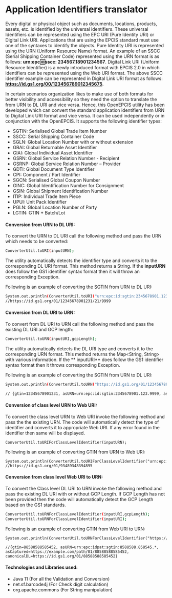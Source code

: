 # Application Identifiers translator

Every digital or physical object such as documents, locations, products, assets, etc. is identified by the universal identifiers. These universal Identifiers can be represented
using the EPC URI (Pure Identity URI) or Digital Link URI. Applications that are using the EPCIS standard must use one of the syntaxes to identify the objects. Pure Identity URI is
represented using the URN (Uniform Resource Name) format. An example of an SSCC (Serial Shipping Container Code) represented using the URN format is as follows: **urn:epc:id:sscc:
234567.18901234567**. Digital Link URI (Uniform Resource Identifier) is a newly introduced format with EPCIS 2.0 in which identifiers can be represented using the Web URI format.
The above SSCC identifier example can be represented in Digital Link URI format as follows: **https://id.gs1.org/00/123456789012345675**.

In certain scenarios organization likes to make use of both formats for better visibility and accessibility so they need the option to translate the from URN to DL URI and vice
versa. Hence, this OpenEPCIS utility has been developed which can convert the standard application identifiers from URN to Digital Link URI format and vice versa. It can be used
independently or in conjunction with the OpenEPCIS. It supports the following identifier types:

- SGTIN: Serialised Global Trade Item Number
- SSCC: Serial Shipping Container Code
- SGLN: Global Location Number with or without extension
- GRAI: Global Returnable Asset Identifier
- GIAI: Global Individual Asset Identifier
- GSRN: Global Service Relation Number - Recipient
- GSRNP: Global Service Relation Number – Provider
- GDTI: Global Document Type Identifier
- CPI: Component / Part Identifier
- SGCN: Serialised Global Coupon Number
- GINC: Global Identification Number for Consignment
- GSIN: Global Shipment Identification Number
- ITIP: Individual Trade Item Piece
- UPUI: Unit Pack Identifier
- PGLN: Global Location Number of Party
- LGTIN: GTIN + Batch/Lot

#### Conversion from URN to DL URI:

To convert the URN to DL URI call the following method and pass the URN which needs to be converted:

```sh
ConverterUtil.toURI(inputURN);
```

The utility automatically detects the identifier type and converts it to the corresponding DL URI format. This method returns a String. If the **inputURN** does follow the GS1
identifier syntax format then it will throw an corresponding Exception.

Following is an example of converting the SGTIN from URN to DL URI:

```sh
System.out.println(ConverterUtil.toURI("urn:epc:id:sgtin:2345678901.123.9999"));
//https://id.gs1.org/01/12345678901231/21/9999
```

#### Conversion from DL URI to URN:

To convert from DL URI to URN call the following method and pass the existing DL URI and GCP length:

```sh
ConverterUtil.toURN(inputURI,gcpLength);
```

The utility automatically detects the DL URI type and converts it to the corresponding URN format. This method returns the Map<String, String> with various information. If the **
inputURI** does follow the GS1 identifier syntax format then it throws corresponding Exception.

Following is an example of converting the SGTIN from URN to DL URI:

```sh
System.out.println(ConverterUtil.toURN("https://id.gs1.org/01/12345678901231/21/9999", 10));

// {gtin=12345678901231, asURN=urn:epc:id:sgtin:2345678901.123.9999, asCaptured=https://example.com/path/01/12345678901231/21/9999, serial=9999, canonicalDL=https://id.gs1.org/01/12345678901231/21/9999}
```

#### Conversion of class level URN to Web URI:

To convert the class level URN to Web URI invoke the following method and pass the the existing URN. The code will automatically detect the type of identifier and converts it to
appropriate Web URI. If any error found in the identifier then same will be displayed.

```
ConverterUtil.toURIForClassLevelIdentifier(inputURN);
```

Following is an example of converting GTIN from URN to Web URI:

```
System.out.println(ConverterUtil.toURIForClassLevelIdentifier("urn:epc:idpat:sgtin:3489348.939489.*"));
//https://id.gs1.org/01/93489348394895
```

#### Conversion from class level Web URI to URN:

To convert the Class level DL URI to URN invoke the following method and pass the existing DL URI with or without GCP Length. If GCP Length has not been provided then the code will
automatically detect the GCP Length based on the GS1 standards.

```sh
ConverterUtil.toURNForClassLevelIdentifier(inputURI,gcpLength);
ConverterUtil.toURNForClassLevelIdentifier(inputURI);
```

Following is an example of converting GTIN from Web URI to URN:

```
System.out.println(ConverterUtil.toURNForClassLevelIdentifier("https://id.gs1.org/01/88588588585452"));

//{gtin=88588588585452, asURN=urn:epc:idpat:sgtin:8588588.858545.*, asCaptured=https://example.com/path/01/88588588585452, canonicalDL=https://id.gs1.org/01/88588588585452}
```

#### Technologies and Libraries used:

- Java 11 (For all the Validation and Conversion)
- net.sf.barcode4j (For Check digit calculation)
- org.apache.commons (For String manipulation)
